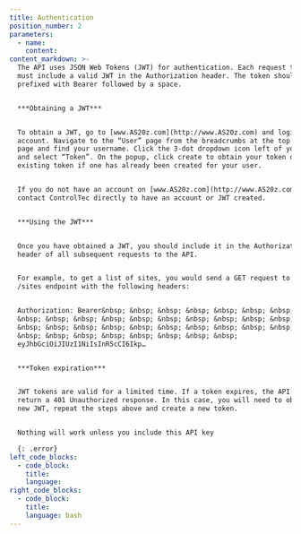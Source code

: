 ```yaml
---
title: Authentication
position_number: 2
parameters:
  - name:
    content:
content_markdown: >-
  The API uses JSON Web Tokens (JWT) for authentication. Each request to the API
  must include a valid JWT in the Authorization header. The token should be
  prefixed with Bearer followed by a space.


  ***Obtaining a JWT***


  To obtain a JWT, go to [www.AS20z.com](http://www.AS20z.com) and login to user
  account. Navigate to the “User” page from the breadcrumbs at the top of the
  page and find your username. Click the 3-dot dropdown icon left of your name
  and select “Token”. On the popup, click create to obtain your token or copy an
  existing token if one has already been created for your user.


  If you do not have an account on [www.AS20z.com](http://www.AS20z.com),
  contact ControlTec directly to have an account or JWT created.


  ***Using the JWT***


  Once you have obtained a JWT, you should include it in the Authorization
  header of all subsequent requests to the API.


  For example, to get a list of sites, you would send a GET request to the
  /sites endpoint with the following headers:


  Authorization: Bearer&nbsp; &nbsp; &nbsp; &nbsp; &nbsp; &nbsp; &nbsp; &nbsp;
  &nbsp; &nbsp; &nbsp; &nbsp; &nbsp; &nbsp; &nbsp; &nbsp; &nbsp; &nbsp; &nbsp;
  &nbsp; &nbsp; &nbsp; &nbsp; &nbsp; &nbsp; &nbsp; &nbsp; &nbsp; &nbsp; &nbsp;
  &nbsp; &nbsp; &nbsp; &nbsp; &nbsp; &nbsp; &nbsp; &nbsp;
  eyJhbGciOiJIUzI1NiIsInR5cCI6Ikp…


  ***Token expiration***


  JWT tokens are valid for a limited time. If a token expires, the API will
  return a 401 Unauthorized response. In this case, you will need to obtain a
  new JWT, repeat the steps above and create a new token.


  Nothing will work unless you include this API key

  {: .error}
left_code_blocks:
  - code_block:
    title:
    language:
right_code_blocks:
  - code_block:
    title:
    language: bash
---
```

